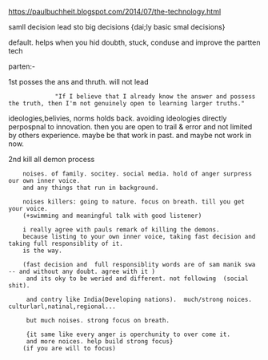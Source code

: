 https://paulbuchheit.blogspot.com/2014/07/the-technology.html

samll decision lead sto big decisions {dai;ly basic smal decisions}

default. helps when you hid doubth, stuck, conduse and improve the partten tech

parten:-

1st posses the ans and thruth. will not lead 
                 
                 "If I believe that I already know the answer and possess the truth, then I'm not genuinely open to learning larger truths."

ideologies,belivies, norms holds back. avoiding ideologies directly perpospnal to innovation. 
then you are open to trail & error and not limited by  others experience. 
maybe be that work in past. and maybe not work in now.




2nd kill all demon process

        noises. of family. socitey. social media. hold of anger surpress our own inner voice.
        and any things that run in background.
        
        noises killers: going to nature. focus on breath. till you get your voice. 
        (+swimming and meaningful talk with good listener)
        
        i really agree with pauls remark of killing the demons.
        because listing to your own inner voice, taking fast decision and taking full responsiblity of it.
        is the way.
        
        (fast decision and  full responsiblity words are of sam manik swa -- and without any doubt. agree with it )
         and its oky to be weried and different. not following  (social shit).

         and contry like India(Developing nations).  much/strong noices. culturlarl,natinal,regional...
         
         but much noises. strong focus on breath.
         
         {it same like every anger is operchunity to over come it.
         and more noices. help build strong focus}
        (if you are will to focus)
         
        

        








